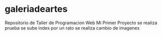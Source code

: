 # galeriadeartes
Repositorio de Taller de Programacion Web
Mi Primer Proyecto
se realiza prueba se sube index por un rato
se realiza cambio de imagenes
